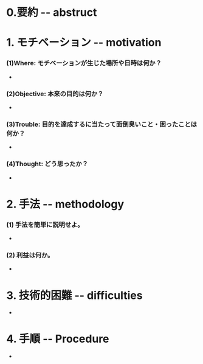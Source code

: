 <!--
    以下の問いに答え、計画書を完成させよ。
    あまり悩まないで、今自分の頭に「明確に」あることだけを書こう。
-->
# 0.要約 -- abstruct
<!-- 最後に記述せよ -->



# 1. モチベーション -- motivation
<!-- そのプロジェクトを完成させないとどのような不利益があるか？ -->
### (1)Where: モチベーションが生じた場所や日時は何か？
- 

### (2)Objective: 本来の目的は何か？
- 

### (3)Trouble: 目的を達成するに当たって面倒臭いこと・困ったことは何か？
- 

### (4)Thought: どう思ったか？
- 

# 2. 手法 -- methodology
### (1) 手法を簡単に説明せよ。
- 

### (2) 利益は何か。
- 

# 3. 技術的困難 -- difficulties
<!--
    学習が必要な物
  1. 今まで一度もその言語とフレームワークの組み合わせでプロダクトを作ったことがない物
  2. 当分前に(3年前)触れた技術であり、基礎文法について学習が必要である。
-->
- 

# 4. 手順 -- Procedure
<!-- 開発までの手順を説明する。基本2層以内で分割する -->
- 